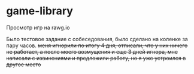 # game-library
Просмотр игр на rawg.io

Было тестовое задание с собеседования, было сделано на коленке за пару часов.
~~меня игнорили по итогу 4 дня, отписали, что у них ничего не работает, а после моего возмущения и еще 3 дней игнора, мне написали с извинениями и предложили работу,
но я уже устроился в другое место~~
